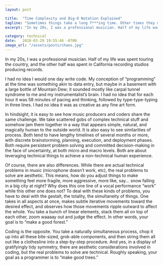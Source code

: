 ```yaml
---
layout: post

title:  "Time Complexity and Big-O Notation Explained"
tagline: "Sometimes things take a long f***ing time. Other times they magically don't."
excerpt: "In my 20s, I was a professional musician. Half of my life was spent touring the country, and the other half was spent in California recording studios producing records. I had no idea I would one day write code"

category: technical
date:   2018-03-29 19:55:46 -0700
image_url: "/assets/posts/chaos.jpg"
---
```


In my 20s, I was a professional musician. Half of my life was spent touring the country, and the other half was spent in California recording studios producing records.

I had no idea I would one day write code. My conception of “programming" at the time was something akin to data entry, but maybe in a basement with a large bottle of Mountain Dew; it sounded mostly like carpal tunnel syndrome to me and my instrumentalist’s brain. I had no idea that for each hour it was 58 minutes of pacing and thinking, followed by type-type-typing in three lines. I had no idea it was as creative as any fine art form.

In hindsight, it is easy to see how music producers and coders share the same challenge. We take scattered gobs of complex technical stuff and somehow jam them together in a way that appears simple, natural, and magically human to the outside world. It is also easy to see similarities of process. Both tend to have lengthy timelines of several months or more, with discrete brainstorming, planning, execution, and deployment phases. Both require persistent problem solving and committed decision-making in the face of uncertainty, at both micro and macro levels. Both are about leveraging technical things to achieve a non-technical human experience. 

Of course, there are also differences. While there are actual technical problems in music (microphone doesn’t work, etc), the real problems to solve are aesthetic. This means, how do you adjust things to make something feel more fragile, more aggressive, more like, say... snow falling in a big city at night? Why does this one line of a vocal performance “work” while this other one does not? To deal with these kinds of problems, you have to deal with the gestalt, the totality, the simultaneity of things. One takes in all aspects at once, makes subtle iterative movements toward the desired effect, and observes how those movements ripple outward to affect the whole. You take a bunch of linear elements, stack them all on top of each other, zoom waaaay out and judge the effect. In other words, your goal is to “make a good forest.” 

Coding is the opposite. You take a naturally simultaneous process, chop it up into all these bite-sized, grok-able components, and then string them all out like a clothesline into a step-by-step procedure. And yes, in a display of gratifyingly tidy symmetry, there are aesthetic considerations involved in coding, but the real problems to solve are technical. Roughly speaking, your goal as a programmer is to “make good trees.” 
